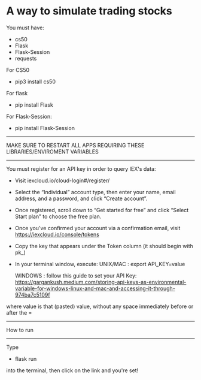 # A way to simulate trading stocks

You must have:

 - cs50
 - Flask
 - Flask-Session
 - requests

For CS50
 - pip3 install cs50

For flask
 - pip install Flask

For Flask-Session:
 - pip install Flask-Session

____________________________________________________________________________
MAKE SURE TO RESTART ALL APPS REQUIRING THESE LIBRARIES/ENVIROMENT VARIABLES
____________________________________________________________________________

You must register for an API key in order to query IEX's data:

 - Visit iexcloud.io/cloud-login#/register/
 - Select the “Individual” account type, then enter your name, email address, and a password, and click “Create account”.
 - Once registered, scroll down to “Get started for free” and click “Select Start plan” to choose the free plan.
 - Once you’ve confirmed your account via a confirmation email, visit https://iexcloud.io/console/tokens
 - Copy the key that appears under the Token column (it should begin with pk_)
 - In your terminal window, execute:
    UNIX/MAC : export API_KEY=value

    WINDOWS  : follow this guide to set your API Key: https://gargankush.medium.com/storing-api-keys-as-environmental-variable-for-windows-linux-and-mac-and-accessing-it-through-974ba7c5109f
    
 where value is that (pasted) value, without any space immediately before or after the =

____________________________
How to run
____________________________

Type
  - flask run

into the terminal, then click on the link and you're set!

  

